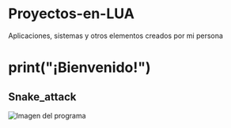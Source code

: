 # Proyectos-en-LUA

Aplicaciones, sistemas y otros elementos creados por mi persona

# print("¡Bienvenido!")

## Snake_attack 
![Imagen del programa](https://github.com/Roger-Vergara/Proyectos-en-LUA/blob/main/love-0.9.2-win32/Fotos/Completo.png)


